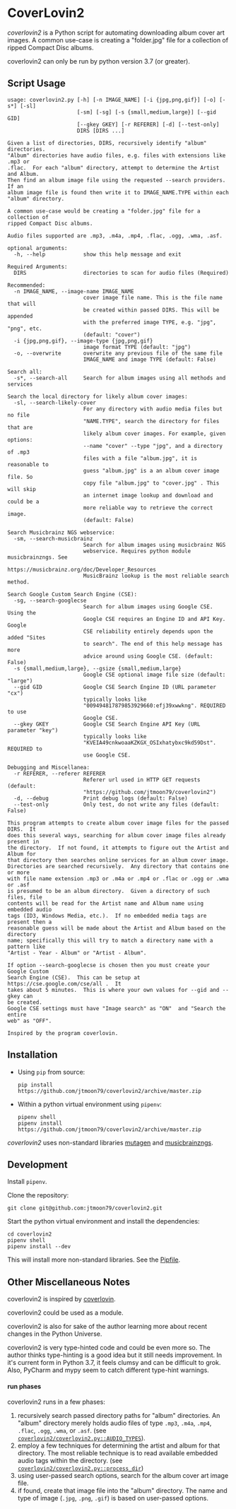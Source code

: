 CoverLovin2
===========

*coverlovin2* is a Python script for automating downloading album cover art
images.  A common use-case is creating a "folder.jpg" file for a
collection of ripped Compact Disc albums.

coverlovin2 can only be run by python version 3.7 (or greater).

Script Usage
------------

    usage: coverlovin2.py [-h] [-n IMAGE_NAME] [-i {jpg,png,gif}] [-o] [-s*] [-sl]
                          [-sm] [-sg] [-s {small,medium,large}] [--gid GID]
                          [--gkey GKEY] [-r REFERER] [-d] [--test-only]
                          DIRS [DIRS ...]
    
    Given a list of directories, DIRS, recursively identify "album" directories.
    "Album" directories have audio files, e.g. files with extensions like .mp3 or
    .flac.  For each "album" directory, attempt to determine the Artist and Album.
    Then find an album image file using the requested --search providers.  If an
    album image file is found then write it to IMAGE_NAME.TYPE within each
    "album" directory.
    
    A common use-case would be creating a "folder.jpg" file for a collection of
    ripped Compact Disc albums.
    
    Audio files supported are .mp3, .m4a, .mp4, .flac, .ogg, .wma, .asf.
    
    optional arguments:
      -h, --help            show this help message and exit
    
    Required Arguments:
      DIRS                  directories to scan for audio files (Required)
    
    Recommended:
      -n IMAGE_NAME, --image-name IMAGE_NAME
                            cover image file name. This is the file name that will
                            be created within passed DIRS. This will be appended
                            with the preferred image TYPE, e.g. "jpg", "png", etc.
                            (default: "cover")
      -i {jpg,png,gif}, --image-type {jpg,png,gif}
                            image format TYPE (default: "jpg")
      -o, --overwrite       overwrite any previous file of the same file
                            IMAGE_NAME and image TYPE (default: False)
    
    Search all:
      -s*, --search-all     Search for album images using all methods and services
    
    Search the local directory for likely album cover images:
      -sl, --search-likely-cover
                            For any directory with audio media files but no file
                            "NAME.TYPE", search the directory for files that are
                            likely album cover images. For example, given options:
                            --name "cover" --type "jpg", and a directory of .mp3
                            files with a file "album.jpg", it is reasonable to
                            guess "album.jpg" is a an album cover image file. So
                            copy file "album.jpg" to "cover.jpg" . This will skip
                            an internet image lookup and download and could be a
                            more reliable way to retrieve the correct image.
                            (default: False)
    
    Search Musicbrainz NGS webservice:
      -sm, --search-musicbrainz
                            Search for album images using musicbrainz NGS
                            webservice. Requires python module musicbrainzngs. See
                            https://musicbrainz.org/doc/Developer_Resources
                            MusicBrainz lookup is the most reliable search method.
    
    Search Google Custom Search Engine (CSE):
      -sg, --search-googlecse
                            Search for album images using Google CSE. Using the
                            Google CSE requires an Engine ID and API Key. Google
                            CSE reliability entirely depends upon the added "Sites
                            to search". The end of this help message has more
                            advice around using Google CSE. (default: False)
      -s {small,medium,large}, --gsize {small,medium,large}
                            Google CSE optional image file size (default: "large")
      --gid GID             Google CSE Search Engine ID (URL parameter "cx")
                            typically looks like
                            "009494817879853929660:efj39xwwkng". REQUIRED to use
                            Google CSE.
      --gkey GKEY           Google CSE Search Engine API Key (URL parameter "key")
                            typically looks like
                            "KVEIA49cnkwoaaKZKGX_OSIxhatybxc9kd59Dst". REQUIRED to
                            use Google CSE.
    
    Debugging and Miscellanea:
      -r REFERER, --referer REFERER
                            Referer url used in HTTP GET requests (default:
                            "https://github.com/jtmoon79/coverlovin2")
      -d, --debug           Print debug logs (default: False)
      --test-only           Only test, do not write any files (default: False)
    
    This program attempts to create album cover image files for the passed DIRS.  It
    does this several ways, searching for album cover image files already present in
    the directory.  If not found, it attempts to figure out the Artist and Album for
    that directory then searches online services for an album cover image.
    Directories are searched recursively.  Any directory that contains one or more
    with file name extension .mp3 or .m4a or .mp4 or .flac or .ogg or .wma or .asf
    is presumed to be an album directory.  Given a directory of such files, file
    contents will be read for the Artist name and Album name using embedded audio
    tags (ID3, Windows Media, etc.).  If no embedded media tags are present then a
    reasonable guess will be made about the Artist and Album based on the directory
    name; specifically this will try to match a directory name with a pattern like
    "Artist - Year - Album" or "Artist - Album".
    
    If option --search-googlecse is chosen then you must create your Google Custom
    Search Engine (CSE).  This can be setup at https://cse.google.com/cse/all .  It
    takes about 5 minutes.  This is where your own values for --gid and --gkey can
    be created.
    Google CSE settings must have "Image search" as "ON"  and "Search the entire
    web" as "OFF".
    
    Inspired by the program coverlovin.

Installation
------------

* Using `pip` from source:
  
      pip install https://github.com/jtmoon79/coverlovin2/archive/master.zip

* Within a python virtual environment using `pipenv`:

      pipenv shell
      pipenv install https://github.com/jtmoon79/coverlovin2/archive/master.zip

*coverlovin2* uses non-standard libraries [mutagen](https://pypi.org/project/mutagen/)
and [musicbrainzngs](https://pypi.org/project/musicbrainzngs/).

Development
-----------

Install `pipenv`.

Clone the repository:

    git clone git@github.com:jtmoon79/coverlovin2.git

Start the python virtual environment and install the dependencies:

    cd coverlovin2
    pipenv shell
    pipenv install --dev

This will install more non-standard libraries. See the [Pipfile](./Pipfile).

Other Miscellaneous Notes
-------------------------

coverlovin2 is inspired by [coverlovin](https://github.com/amorphic/coverlovin).

coverlovin2 could be used as a module.

coverlovin2 is also for sake of the author learning more about recent changes
in the Python Universe.

coverlovin2 is very type-hinted code and could be even more so. The author
thinks type-hinting is a good idea but it still needs improvement. In it's
current form in Python 3.7, it feels clumsy and can be difficult to grok. Also,
PyCharm and mypy seem to catch different type-hint warnings. 

#### run phases


coverlovin2 runs in a few phases:

1. recursively search passed directory paths for "album" directories. An "album"
directory merely holds audio files of type `.mp3`, `.m4a`, `.mp4`, `.flac`,
`.ogg`, `.wma`, or `.asf`. (see [`coverlovin2/coverlovin2.py::AUDIO_TYPES`](./coverlovin2/coverlovin2.py)).
2. employ a few techniques for determining the artist and album for that
directory.  The most reliable technique is to read available embedded audio tags
within the directory. (see [`coverlovin2/coverlovin2.py::process_dir`](./coverlovin2/coverlovin2.py))
3. using user-passed search options, search for the album cover art image file.
4. if found, create that image file into the "album" directory. The name and
type of image (`.jpg`, `.png`, `.gif`) is based on user-passed options.